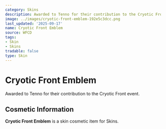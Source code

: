 ```yaml
---
category: Skins
description: Awarded to Tenno for their contribution to the Cryotic Front event.
image: ../images/cryotic-front-emblem-192e5c3dcc.png
last_updated: '2025-09-17'
name: Cryotic Front Emblem
source: WFCD
tags:
- Skin
- Skins
tradable: false
type: Skin
---
```


# Cryotic Front Emblem

Awarded to Tenno for their contribution to the Cryotic Front event.

## Cosmetic Information

**Cryotic Front Emblem** is a skin cosmetic item for Skins.

